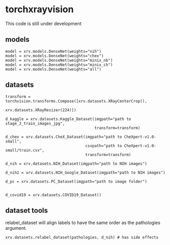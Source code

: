 # torchxrayvision

This code is still under development

## models

```
model = xrv.models.DenseNet(weights="nih")
model = xrv.models.DenseNet(weights="chex")
model = xrv.models.DenseNet(weights="minix_nb")
model = xrv.models.DenseNet(weights="minix_ch")
model = xrv.models.DenseNet(weights="all")
```


## datasets

```
transform = torchvision.transforms.Compose([xrv.datasets.XRayCenterCrop(),
                                            xrv.datasets.XRayResizer(224)])

d_kaggle = xrv.datasets.Kaggle_Dataset(imgpath="path to stage_2_train_images_jpg",
                                       transform=transform)
                
d_chex = xrv.datasets.CheX_Dataset(imgpath="path to CheXpert-v1.0-small",
                                   csvpath="path to CheXpert-v1.0-small/train.csv",
                                   transform=transform)

d_nih = xrv.datasets.NIH_Dataset(imgpath="path to NIH images")

d_nih2 = xrv.datasets.NIH_Google_Dataset(imgpath="path to NIH images")

d_pc = xrv.datasets.PC_Dataset(imgpath="path to image folder")


d_covid19 = xrv.datasets.COVID19_Dataset()
```

## dataset tools

relabel_dataset will align labels to have the same order as the pathologies argument.
```
xrv.datasets.relabel_dataset(pathologies, d_nih) # has side effects
```
